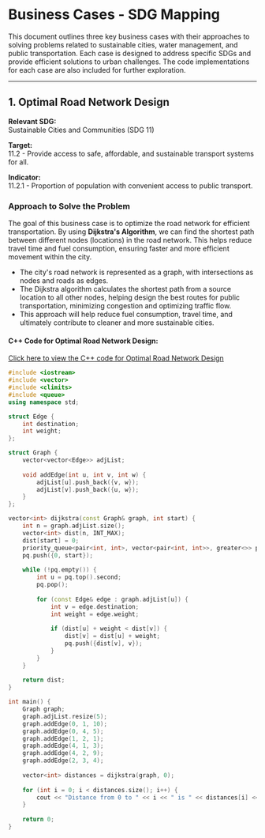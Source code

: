 # Business Cases - SDG Mapping

This document outlines three key business cases with their approaches to solving problems related to sustainable cities, water management, and public transportation. Each case is designed to address specific SDGs and provide efficient solutions to urban challenges. The code implementations for each case are also included for further exploration.

---

## 1. Optimal Road Network Design

**Relevant SDG:**  
Sustainable Cities and Communities (SDG 11)

**Target:**  
11.2 - Provide access to safe, affordable, and sustainable transport systems for all.

**Indicator:**  
11.2.1 - Proportion of population with convenient access to public transport.

### Approach to Solve the Problem

The goal of this business case is to optimize the road network for efficient transportation. By using **Dijkstra's Algorithm**, we can find the shortest path between different nodes (locations) in the road network. This helps reduce travel time and fuel consumption, ensuring faster and more efficient movement within the city.

- The city's road network is represented as a graph, with intersections as nodes and roads as edges. 
- The Dijkstra algorithm calculates the shortest path from a source location to all other nodes, helping design the best routes for public transportation, minimizing congestion and optimizing traffic flow.
- This approach will help reduce fuel consumption, travel time, and ultimately contribute to cleaner and more sustainable cities.

#### C++ Code for Optimal Road Network Design:

[Click here to view the C++ code for Optimal Road Network Design](optimal_road_network_code.cpp)

```cpp
#include <iostream>
#include <vector>
#include <climits>
#include <queue>
using namespace std;

struct Edge {
    int destination;
    int weight;
};

struct Graph {
    vector<vector<Edge>> adjList;
    
    void addEdge(int u, int v, int w) {
        adjList[u].push_back({v, w});
        adjList[v].push_back({u, w});
    }
};

vector<int> dijkstra(const Graph& graph, int start) {
    int n = graph.adjList.size();
    vector<int> dist(n, INT_MAX);
    dist[start] = 0;
    priority_queue<pair<int, int>, vector<pair<int, int>>, greater<>> pq;
    pq.push({0, start});
    
    while (!pq.empty()) {
        int u = pq.top().second;
        pq.pop();
        
        for (const Edge& edge : graph.adjList[u]) {
            int v = edge.destination;
            int weight = edge.weight;
            
            if (dist[u] + weight < dist[v]) {
                dist[v] = dist[u] + weight;
                pq.push({dist[v], v});
            }
        }
    }
    
    return dist;
}

int main() {
    Graph graph;
    graph.adjList.resize(5);
    graph.addEdge(0, 1, 10);
    graph.addEdge(0, 4, 5);
    graph.addEdge(1, 2, 1);
    graph.addEdge(4, 1, 3);
    graph.addEdge(4, 2, 9);
    graph.addEdge(2, 3, 4);
    
    vector<int> distances = dijkstra(graph, 0);
    
    for (int i = 0; i < distances.size(); i++) {
        cout << "Distance from 0 to " << i << " is " << distances[i] << endl;
    }
    
    return 0;
}
